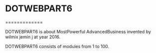 # DOTWEBPART6
=============

DOTWEBPART6  is   about  MostPowerful  AdvancedBusiness invented  by  wilmix jemin j at year 2016.


DOTWEBPART6   consists   of modules   from   1  to  100.
